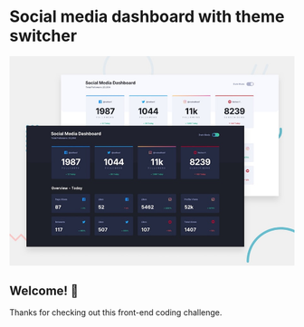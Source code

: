 # Social media dashboard with theme switcher

![Design preview for the Social media dashboard with theme switcher coding challenge](./images/desktop-preview.jpg)

## Welcome! 👋

Thanks for checking out this front-end coding challenge.
